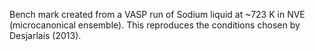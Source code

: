 Bench mark created from a VASP run of Sodium liquid at ~723 K in NVE (microcanonical ensemble).  This reproduces the conditions 
chosen by Desjarlais (2013).

